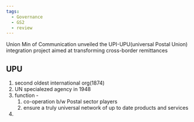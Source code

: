 ```yaml
---
tags:
  - Governance
  - GS2
  - review
---
```

Union Min of Communication unveiled the UPI-UPU(universal Postal Union) integration project aimed at transforming cross-border remittances

## UPU 
1. second oldest international org(1874)
2. UN specialezed agency in 1948
3. function -
	1. co-operation b/w Postal sector players
	2. ensure a truly universal network of up to date products and services
4. 